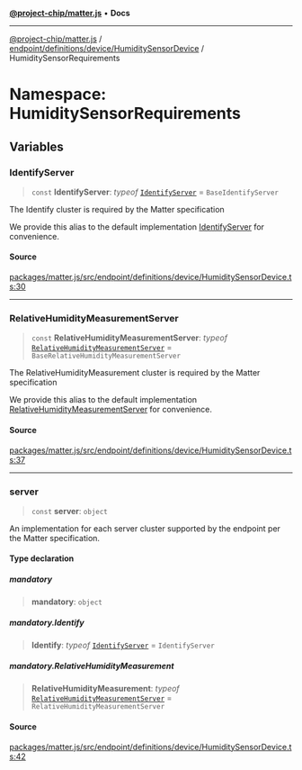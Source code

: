 [**@project-chip/matter.js**](../../../../../../README.md) • **Docs**

***

[@project-chip/matter.js](../../../../../../modules.md) / [endpoint/definitions/device/HumiditySensorDevice](../../README.md) / HumiditySensorRequirements

# Namespace: HumiditySensorRequirements

## Variables

### IdentifyServer

> `const` **IdentifyServer**: *typeof* [`IdentifyServer`](../../../../../../behavior/definitions/identify/export/namespaces/IdentifyServer/README.md) = `BaseIdentifyServer`

The Identify cluster is required by the Matter specification

We provide this alias to the default implementation [IdentifyServer](README.md#identifyserver) for convenience.

#### Source

[packages/matter.js/src/endpoint/definitions/device/HumiditySensorDevice.ts:30](https://github.com/project-chip/matter.js/blob/7a8cbb56b87d4ccf34bec5a9a95ab40a1711324f/packages/matter.js/src/endpoint/definitions/device/HumiditySensorDevice.ts#L30)

***

### RelativeHumidityMeasurementServer

> `const` **RelativeHumidityMeasurementServer**: *typeof* [`RelativeHumidityMeasurementServer`](../../../../../../behavior/definitions/relative-humidity-measurement/export/classes/RelativeHumidityMeasurementServer.md) = `BaseRelativeHumidityMeasurementServer`

The RelativeHumidityMeasurement cluster is required by the Matter specification

We provide this alias to the default implementation [RelativeHumidityMeasurementServer](README.md#relativehumiditymeasurementserver) for convenience.

#### Source

[packages/matter.js/src/endpoint/definitions/device/HumiditySensorDevice.ts:37](https://github.com/project-chip/matter.js/blob/7a8cbb56b87d4ccf34bec5a9a95ab40a1711324f/packages/matter.js/src/endpoint/definitions/device/HumiditySensorDevice.ts#L37)

***

### server

> `const` **server**: `object`

An implementation for each server cluster supported by the endpoint per the Matter specification.

#### Type declaration

##### mandatory

> **mandatory**: `object`

##### mandatory.Identify

> **Identify**: *typeof* [`IdentifyServer`](../../../../../../behavior/definitions/identify/export/namespaces/IdentifyServer/README.md) = `IdentifyServer`

##### mandatory.RelativeHumidityMeasurement

> **RelativeHumidityMeasurement**: *typeof* [`RelativeHumidityMeasurementServer`](../../../../../../behavior/definitions/relative-humidity-measurement/export/classes/RelativeHumidityMeasurementServer.md) = `RelativeHumidityMeasurementServer`

#### Source

[packages/matter.js/src/endpoint/definitions/device/HumiditySensorDevice.ts:42](https://github.com/project-chip/matter.js/blob/7a8cbb56b87d4ccf34bec5a9a95ab40a1711324f/packages/matter.js/src/endpoint/definitions/device/HumiditySensorDevice.ts#L42)
